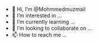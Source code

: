 - 👋 Hi, I’m @Mohmmedmuzmail
- 👀 I’m interested in ...
- 🌱 I’m currently learning ...
- 💞️ I’m looking to collaborate on ...
- 📫 How to reach me ...

<!---
Mohmmedmuzmail/Mohmmedmuzmail is a ✨ special ✨ repository because its `README.md` (this file) appears on your GitHub profile.
You can click the Preview link to take a look at your changes.
--->
